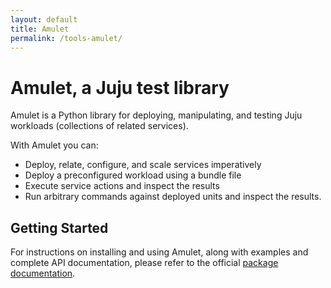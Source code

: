 ```yaml
---
layout: default
title: Amulet  
permalink: /tools-amulet/
---
```


# Amulet, a Juju test library

Amulet is a Python library for deploying, manipulating, and testing Juju
workloads (collections of related services).

With Amulet you can:

* Deploy, relate, configure, and scale services imperatively
* Deploy a preconfigured workload using a bundle file
* Execute service actions and inspect the results
* Run arbitrary commands against deployed units and inspect the results.

## Getting Started

For instructions on installing and using Amulet, along with
examples and complete API documentation, please refer to the official
[package documentation](http://pythonhosted.org/amulet/).